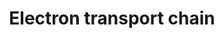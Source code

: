 ---
annotations:
- id: PW:0000034
  parent: classic metabolic pathway
  type: Pathway Ontology
  value: electron transport chain pathway
authors:
- Kdahlquist
- MaintBot
- M.Ramirez
- AlexanderPico
- FerryJagers
- Christine Chichester
- Egonw
- Mkutmon
- L Dupuis
- Eweitz
description: 'An electron transport chain(ETC) couples a chemical reaction between
  an electron donor (such as NADH) and an electron acceptor (such as O2) to the transfer
  of H+ ions across a membrane, through a set of mediating biochemical reactions.
  These H+ ions are used to produce adenosine triphosphate (ATP), the main energy
  intermediate in living organisms, as they move back across the membrane.  In mitochondria,
  it is the conversion of oxygen to water, NADH to NAD+ and succinate to fumarate
  that drives the transfer of H+ ions. Source: Wikipedia ([[wikipedia:Electron_transport_chain]])'
last-edited: 2021-05-16
organisms:
- Rattus norvegicus
redirect_from:
- /index.php/Pathway:WP59
- /instance/WP59
revision: null
schema-jsonld:
- '@context': https://schema.org/
  '@id': https://wikipathways.github.io/pathways/WP59.html
  '@type': Dataset
  creator:
    '@type': Organization
    name: WikiPathways
  description: 'An electron transport chain(ETC) couples a chemical reaction between
    an electron donor (such as NADH) and an electron acceptor (such as O2) to the
    transfer of H+ ions across a membrane, through a set of mediating biochemical
    reactions. These H+ ions are used to produce adenosine triphosphate (ATP), the
    main energy intermediate in living organisms, as they move back across the membrane.  In
    mitochondria, it is the conversion of oxygen to water, NADH to NAD+ and succinate
    to fumarate that drives the transfer of H+ ions. Source: Wikipedia ([[wikipedia:Electron_transport_chain]])'
  keywords:
  - AC096404.1
  - ATP
  - ATP5A1
  - ATP5C1
  - ATP5G1
  - Atp5b
  - Atp5d
  - Atp5g2
  - Atp5g3
  - Atp5h
  - Atp5i
  - Atp5j
  - Atp5j2
  - Atp5l
  - Atp5o
  - Atp5s
  - Atpif1
  - COX11
  - COX7A3
  - COX7C
  - Cox15
  - Cox17
  - Cox4i1
  - Cox5a
  - Cox6a1
  - Cox6a2
  - Cox6b1
  - Cox6c
  - Cox7a1
  - Cox7a2
  - Cox7a2l
  - Cox7b
  - Cox8a
  - Cytochrome C
  - FAD
  - FADH2
  - H+
  - H2O
  - LOC100361879
  - LOC100362798
  - LOC100363268
  - LOC100911417
  - LOC103694107
  - LOC679739
  - LOC684509
  - Mt-atp6
  - Mt-atp8
  - Mt-co1
  - Mt-co2
  - Mt-cox3
  - Mt-cyb
  - Mt-nd1
  - Mt-nd2
  - Mt-nd3
  - Mt-nd4
  - Mt-nd4l
  - Mt-nd5
  - Mt-nd6
  - NAD+
  - NADH
  - NDUFB1
  - Ndufa1
  - Ndufa10
  - Ndufa12
  - Ndufa2
  - Ndufa4
  - Ndufa5
  - Ndufa6
  - Ndufa7
  - Ndufa8
  - Ndufa9
  - Ndufab1
  - Ndufb10
  - Ndufb2
  - Ndufb4
  - Ndufb5
  - Ndufb6
  - Ndufb7
  - Ndufb8
  - Ndufb9
  - Ndufc1
  - Ndufc2
  - Ndufs1
  - Ndufs2
  - Ndufs3
  - Ndufs4
  - Ndufs7
  - Ndufs8
  - Ndufv1
  - Ndufv2
  - Ndufv3
  - O2
  - SLC25A6
  - Sco1
  - Sdha
  - Sdhb
  - Sdhc
  - Sdhd
  - Slc25a14
  - Slc25a27
  - Slc25a4
  - Slc25a5
  - Succinate
  - Surf4
  - TCA Cycle
  - Ubiquinone
  - Ucp1
  - Ucp2
  - Ucp3
  - Uqcr10
  - Uqcrb
  - Uqcrc1
  - Uqcrc2
  - Uqcrfs1
  - Uqcrh
  - Uqcrq
  - e-
  license: CC0
  name: Electron transport chain
seo: CreativeWork
title: Electron transport chain
wpid: WP59
---
